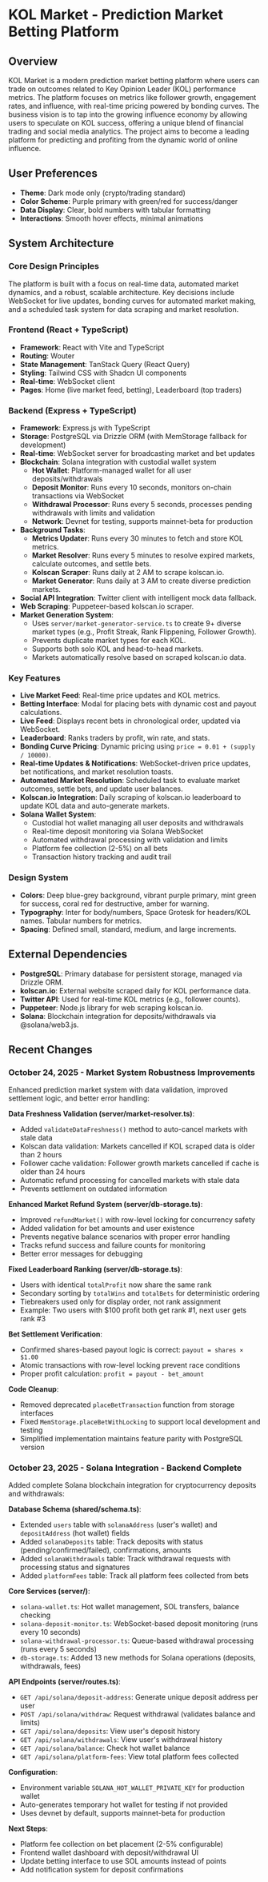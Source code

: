 # KOL Market - Prediction Market Betting Platform

## Overview
KOL Market is a modern prediction market betting platform where users can trade on outcomes related to Key Opinion Leader (KOL) performance metrics. The platform focuses on metrics like follower growth, engagement rates, and influence, with real-time pricing powered by bonding curves. The business vision is to tap into the growing influence economy by allowing users to speculate on KOL success, offering a unique blend of financial trading and social media analytics. The project aims to become a leading platform for predicting and profiting from the dynamic world of online influence.

## User Preferences
- **Theme**: Dark mode only (crypto/trading standard)
- **Color Scheme**: Purple primary with green/red for success/danger
- **Data Display**: Clear, bold numbers with tabular formatting
- **Interactions**: Smooth hover effects, minimal animations

## System Architecture

### Core Design Principles
The platform is built with a focus on real-time data, automated market dynamics, and a robust, scalable architecture. Key decisions include WebSocket for live updates, bonding curves for automated market making, and a scheduled task system for data scraping and market resolution.

### Frontend (React + TypeScript)
- **Framework**: React with Vite and TypeScript
- **Routing**: Wouter
- **State Management**: TanStack Query (React Query)
- **Styling**: Tailwind CSS with Shadcn UI components
- **Real-time**: WebSocket client
- **Pages**: Home (live market feed, betting), Leaderboard (top traders)

### Backend (Express + TypeScript)
- **Framework**: Express.js with TypeScript
- **Storage**: PostgreSQL via Drizzle ORM (with MemStorage fallback for development)
- **Real-time**: WebSocket server for broadcasting market and bet updates
- **Blockchain**: Solana integration with custodial wallet system
    - **Hot Wallet**: Platform-managed wallet for all user deposits/withdrawals
    - **Deposit Monitor**: Runs every 10 seconds, monitors on-chain transactions via WebSocket
    - **Withdrawal Processor**: Runs every 5 seconds, processes pending withdrawals with limits and validation
    - **Network**: Devnet for testing, supports mainnet-beta for production
- **Background Tasks**:
    - **Metrics Updater**: Runs every 30 minutes to fetch and store KOL metrics.
    - **Market Resolver**: Runs every 5 minutes to resolve expired markets, calculate outcomes, and settle bets.
    - **Kolscan Scraper**: Runs daily at 2 AM to scrape kolscan.io.
    - **Market Generator**: Runs daily at 3 AM to create diverse prediction markets.
- **Social API Integration**: Twitter client with intelligent mock data fallback.
- **Web Scraping**: Puppeteer-based kolscan.io scraper.
- **Market Generation System**:
    - Uses `server/market-generator-service.ts` to create 9+ diverse market types (e.g., Profit Streak, Rank Flippening, Follower Growth).
    - Prevents duplicate market types for each KOL.
    - Supports both solo KOL and head-to-head markets.
    - Markets automatically resolve based on scraped kolscan.io data.

### Key Features
- **Live Market Feed**: Real-time price updates and KOL metrics.
- **Betting Interface**: Modal for placing bets with dynamic cost and payout calculations.
- **Live Feed**: Displays recent bets in chronological order, updated via WebSocket.
- **Leaderboard**: Ranks traders by profit, win rate, and stats.
- **Bonding Curve Pricing**: Dynamic pricing using `price = 0.01 + (supply / 10000)`.
- **Real-time Updates & Notifications**: WebSocket-driven price updates, bet notifications, and market resolution toasts.
- **Automated Market Resolution**: Scheduled task to evaluate market outcomes, settle bets, and update user balances.
- **Kolscan.io Integration**: Daily scraping of kolscan.io leaderboard to update KOL data and auto-generate markets.
- **Solana Wallet System**: 
    - Custodial hot wallet managing all user deposits and withdrawals
    - Real-time deposit monitoring via Solana WebSocket
    - Automated withdrawal processing with validation and limits
    - Platform fee collection (2-5%) on all bets
    - Transaction history tracking and audit trail

### Design System
- **Colors**: Deep blue-grey background, vibrant purple primary, mint green for success, coral red for destructive, amber for warning.
- **Typography**: Inter for body/numbers, Space Grotesk for headers/KOL names. Tabular numbers for metrics.
- **Spacing**: Defined small, standard, medium, and large increments.

## External Dependencies
- **PostgreSQL**: Primary database for persistent storage, managed via Drizzle ORM.
- **kolscan.io**: External website scraped daily for KOL performance data.
- **Twitter API**: Used for real-time KOL metrics (e.g., follower counts).
- **Puppeteer**: Node.js library for web scraping kolscan.io.
- **Solana**: Blockchain integration for deposits/withdrawals via @solana/web3.js.

## Recent Changes

### October 24, 2025 - Market System Robustness Improvements
Enhanced prediction market system with data validation, improved settlement logic, and better error handling:

**Data Freshness Validation (server/market-resolver.ts)**:
- Added `validateDataFreshness()` method to auto-cancel markets with stale data
- Kolscan data validation: Markets cancelled if KOL scraped data is older than 2 hours
- Follower cache validation: Follower growth markets cancelled if cache is older than 24 hours
- Automatic refund processing for cancelled markets with stale data
- Prevents settlement on outdated information

**Enhanced Market Refund System (server/db-storage.ts)**:
- Improved `refundMarket()` with row-level locking for concurrency safety
- Added validation for bet amounts and user existence
- Prevents negative balance scenarios with proper error handling
- Tracks refund success and failure counts for monitoring
- Better error messages for debugging

**Fixed Leaderboard Ranking (server/db-storage.ts)**:
- Users with identical `totalProfit` now share the same rank
- Secondary sorting by `totalWins` and `totalBets` for deterministic ordering
- Tiebreakers used only for display order, not rank assignment
- Example: Two users with $100 profit both get rank #1, next user gets rank #3

**Bet Settlement Verification**:
- Confirmed shares-based payout logic is correct: `payout = shares × $1.00`
- Atomic transactions with row-level locking prevent race conditions
- Proper profit calculation: `profit = payout - bet_amount`

**Code Cleanup**:
- Removed deprecated `placeBetTransaction` function from storage interfaces
- Fixed `MemStorage.placeBetWithLocking` to support local development and testing
- Simplified implementation maintains feature parity with PostgreSQL version

### October 23, 2025 - Solana Integration - Backend Complete
Added complete Solana blockchain integration for cryptocurrency deposits and withdrawals:

**Database Schema (shared/schema.ts)**:
- Extended `users` table with `solanaAddress` (user's wallet) and `depositAddress` (hot wallet) fields
- Added `solanaDeposits` table: Track deposits with status (pending/confirmed/failed), confirmations, amounts
- Added `solanaWithdrawals` table: Track withdrawal requests with processing status and signatures
- Added `platformFees` table: Track all platform fees collected from bets

**Core Services (server/)**:
- `solana-wallet.ts`: Hot wallet management, SOL transfers, balance checking
- `solana-deposit-monitor.ts`: WebSocket-based deposit monitoring (runs every 10 seconds)
- `solana-withdrawal-processor.ts`: Queue-based withdrawal processing (runs every 5 seconds)
- `db-storage.ts`: Added 13 new methods for Solana operations (deposits, withdrawals, fees)

**API Endpoints (server/routes.ts)**:
- `GET /api/solana/deposit-address`: Generate unique deposit address per user
- `POST /api/solana/withdraw`: Request withdrawal (validates balance and limits)
- `GET /api/solana/deposits`: View user's deposit history
- `GET /api/solana/withdrawals`: View user's withdrawal history
- `GET /api/solana/balance`: Check hot wallet balance
- `GET /api/solana/platform-fees`: View total platform fees collected

**Configuration**:
- Environment variable `SOLANA_HOT_WALLET_PRIVATE_KEY` for production wallet
- Auto-generates temporary hot wallet for testing if not provided
- Uses devnet by default, supports mainnet-beta for production

**Next Steps**:
- Platform fee collection on bet placement (2-5% configurable)
- Frontend wallet dashboard with deposit/withdrawal UI
- Update betting interface to use SOL amounts instead of points
- Add notification system for deposit confirmations